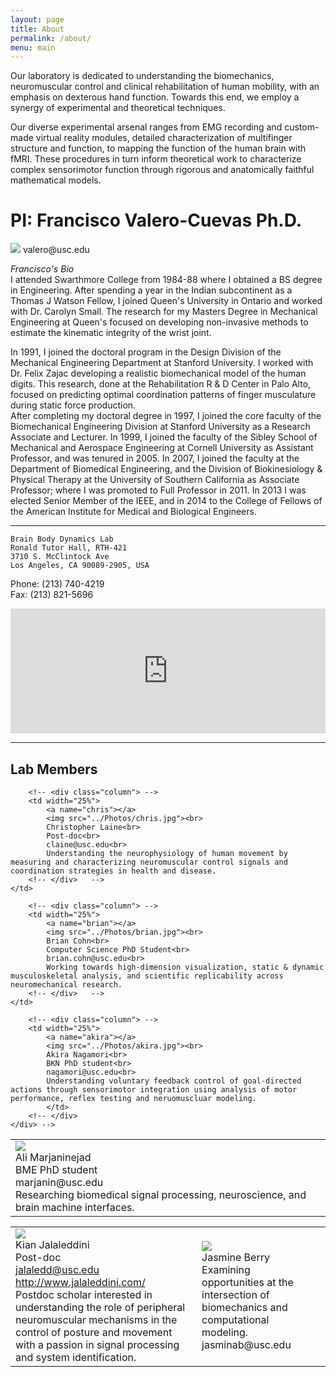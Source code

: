 ```yaml
---
layout: page
title: About
permalink: /about/
menu: main
---
```



Our laboratory is dedicated to understanding the biomechanics, neuromuscular control and clinical rehabilitation of human mobility, with an emphasis on dexterous hand function. Towards this end, we employ a synergy of experimental and theoretical techniques.

Our diverse experimental arsenal ranges from EMG recording and custom-made virtual reality modules, detailed characterization of multifinger structure and function, to mapping the function of the human brain with fMRI. These procedures in turn inform theoretical work to characterize complex sensorimotor function through rigorous and anatomically faithful mathematical models.

<a name="Francisco"></a>
# PI: Francisco Valero-Cuevas Ph.D.
<img src="../Photos/francisco.jpg">  
valero@usc.edu

*Francisco's Bio*  
I attended Swarthmore College from 1984-88 where I obtained a BS degree in Engineering. After spending a year in the Indian subcontinent as a Thomas J Watson Fellow, I joined Queen's University in Ontario and worked with Dr. Carolyn Small. The research for my Masters Degree in Mechanical Engineering at Queen's focused on developing non-invasive methods to estimate the kinematic integrity of the wrist joint.

In 1991, I joined the doctoral program in the Design Division of the Mechanical Engineering Department at Stanford University. I worked with Dr. Felix Zajac developing a realistic biomechanical model of the human digits. This research, done at the Rehabilitation R & D Center in Palo Alto, focused on predicting optimal coordination patterns of finger musculature during static force production.  
After completing my doctoral degree in 1997, I joined the core faculty of the Biomechanical Engineering Division at Stanford University as a Research Associate and Lecturer. In 1999, I joined the faculty of the Sibley School of Mechanical and Aerospace Engineering at Cornell University as Assistant Professor, and was tenured in 2005. In 2007, I joined the faculty at the Department of Biomedical Engineering, and the Division of Biokinesiology & Physical Therapy at the University of Southern California as Associate Professor; where I was promoted to Full Professor in 2011. In 2013 I was elected Senior Member of the IEEE, and in 2014 to the College of Fellows of the American Institute for Medical and Biological Engineers.  

-------------------------------------------  


```
Brain Body Dynamics Lab  
Ronald Tutor Hall, RTH-421  
3710 S. McClintock Ave  
Los Angeles, CA 90089-2905, USA 
```

Phone: (213) 740-4219  
Fax: (213) 821-5696

<iframe src="https://www.google.com/maps/embed?pb=!1m18!1m12!1m3!1d3306.924975500565!2d-118.29214788478588!3d34.02013668061464!2m3!1f0!2f0!3f0!3m2!1i1024!2i768!4f13.1!3m3!1m2!1s0x80c2c7fc9ad4d9bd%3A0x7f0dfd17fcb6ec29!2s3710+McClintock+Ave%2C+Los+Angeles%2C+CA+90089!5e0!3m2!1sen!2sus!4v1453572044486" width="100%" height="200" frameborder="0" style="border:0" allowfullscreen></iframe>


-------------------------------------------


## Lab Members

<table> <!-- style="background-color:DarkGray;color:White;" -->
	<!-- <div class="parent">
		<div class="column"> -->
			<td width="25%">
			<a name="ali"></a>
			<img src="../Photos/ali.jpg"><br>
			Ali Marjaninejad<br>
			BME PhD student<br>
			marjanin@usc.edu<br>
			Researching biomedical signal processing, neuroscience, and brain machine interfaces.
			</td>  		 		
		<!-- </div>   -->

		<!-- <div class="column"> -->
		<td width="25%">
			<a name="chris"></a>
			<img src="../Photos/chris.jpg"><br>
			Christopher Laine<br>
			Post-doc<br>
			claine@usc.edu<br>
			Understanding the neurophysiology of human movement by measuring and characterizing neuromuscular control signals and coordination strategies in health and disease.		  		
		<!-- </div>   -->
	</td>

		<!-- <div class="column"> -->
		<td width="25%">
			<a name="brian"></a>
			<img src="../Photos/brian.jpg"><br>
			Brian Cohn<br>
			Computer Science PhD Student<br>
			brian.cohn@usc.edu<br>
			Working towards high-dimension visualization, static & dynamic musculoskeletal analysis, and scientific replicability across neuromechanical research.		
		<!-- </div>   -->
	</td>

		<!-- <div class="column"> -->
		<td width="25%">
			<a name="akira"></a>
			<img src="../Photos/akira.jpg"><br>
			Akira Nagamori<br>
			BKN PhD student<br>
			nagamori@usc.edu<br>
			Understanding voluntary feedback control of goal-directed actions through sensorimotor integration using analysis of motor performance, reflex testing and neruomuscluar modeling.	
			</td>	
		<!-- </div> 
	</div> -->
</table>

<table>
	<!-- <div class="parent">
		<div class="column"> -->
			<td>
			<a name="kian"></a>
			<img src="../Photos/kian1.jpg"><br>
			Kian Jalaleddini<br>
			Post-doc<br>
			<a href="mailto:jalaledd@usc.edu" target="_top">jalaledd@usc.edu</a>
			<a href="http://www.jalaleddini.com/">http://www.jalaleddini.com/</a><br>
			Postdoc scholar interested in understanding the role of peripheral neuromuscular mechanisms in the control of posture and movement with a passion in signal processing and system identification.		
		<!-- </div>  

		<div class="column"> -->
		</td>
		<td>
			<a name="suraj"></a>
			<img src="../Photos/suraj.jpg"><br>
			Suraj Chakravarthi Raja<br>
			Making fully operational, neurally interfaced exo-suits and smart prosthesis an affordable reality.<br>    
			surajcha@usc.edu
		<!-- </div>  

		<div class="column"> -->
			</td>
		<td>
			<a name="jun"></a>
			<img src="../Photos/jun.jpg"><br>
			Jun Yong Shin<br> 
			Designing a wireless data collection system so signals from various sensors (such as accelerator, gyroscope, and load cells) are wirelessly transmitted to a mobile device for visualization of all waveforms in real time. This will ameliorate data collection and analysis across multiple areas of kinesiology.<br>   
			junys@uci.edu
		<!-- </div>  

		<div class="column"> -->
			</td>
		<td>
			<a name="dan"></a>
			<img src="../Photos/dan.jpg"><br>
			Daniel Hagen<br>
			dhagen@usc.edu<br>
			Understanding the limb mechanics of routine motions and how the nervous system accomplishes these tasks under spatial and temporal constraints. Observing how subtle changes in endpoint trajectories in a simple basketball shot can potentially alter accuracy.
		<!-- </div>
	</div> -->
</td>
</table>

<table>
	<!-- <div class="parent">
		<div class="column"> -->
			<td>
			<a name="jasmine"></a>
			<img src="../Photos/jasmine.jpg"><br>
			Jasmine Berry<br>
			Examining opportunities at the intersection of biomechanics and computational modeling.<br>   
			jasminab@usc.edu
			</td>
		<td>
		<!-- </div>  

		<div class="column"> -->
			<a name="victor"></a>
			<img src="../Photos/victor.jpg"><br>
			<a href="https://sites.google.com/a/usc.edu/victor/f">Victor Esparza</a><br>		  
			vesparza@usc.edu
			</td>
		<td>
		<!-- </div>  

		<div class="column"> -->
			<a name="seb"></a>
			<img src="../Photos/seb.png" height="160px" /><br>
			<a href="http://seba1511.com">Séb Arnold</a><br>
			Mathematical Optimization for Deep Reinforcement Learning.<br>		
			arnolds@usc.edu
			</td>
		<td>
		<!-- </div>

		<div class="column"> -->
			Taegyum Kim<br>
			CS undergrad
		<!-- </div>
	</div> -->
</td>
</table>

</table>
